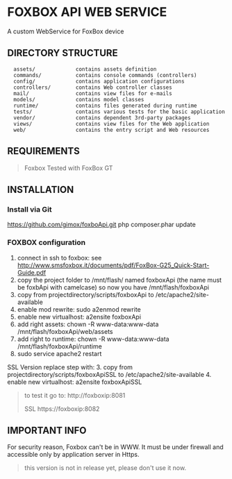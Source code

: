 FOXBOX API WEB SERVICE
================================

A custom WebService for FoxBox device



DIRECTORY STRUCTURE
-------------------

      assets/             contains assets definition
      commands/           contains console commands (controllers)
      config/             contains application configurations
      controllers/        contains Web controller classes
      mail/               contains view files for e-mails
      models/             contains model classes
      runtime/            contains files generated during runtime
      tests/              contains various tests for the basic application
      vendor/             contains dependent 3rd-party packages
      views/              contains view files for the Web application
      web/                contains the entry script and Web resources



REQUIREMENTS
------------

>Foxbox
>Tested with FoxBox GT



INSTALLATION
------------


### Install via Git

https://github.com/gimox/foxboApi.git
php composer.phar update



### FOXBOX  configuration



1. connect in ssh to foxbox: see http://www.smsfoxbox.it/documents/pdf/FoxBox-G25_Quick-Start-Guide.pdf</li>
2. copy the project folder to /mnt/flash/ named foxboxApi (the name must be foxbApi with camelcase) so now you have /mnt/flash/foxboxApi
3. copy from projectdirectory/scripts/foxboxApi to /etc/apache2/site-available
4. enable mod rewrite: sudo a2enmod rewrite 
5. enable new virtualhost: a2ensite foxboxApi
6. add right  assets: chown -R www-data:www-data /mnt/flash/foxboxApi/web/assets
7. add right to runtime:  chown -R www-data:www-data /mnt/flash/foxboxApi/runtime
8. sudo service apache2 restart


SSL Version
replace step with:
3. copy from projectdirectory/scripts/foxboxApiSSL to /etc/apache2/site-available
4. enable new virtualhost: a2ensite foxboxApiSSL


>to test it go to:
>http://foxboxip:8081
>
>SSL
>https://foxboxip:8082



IMPORTANT INFO
--------------
For security reason, Foxbox can't be in WWW. It must be under firewall and accessible only by application server in Https.

>this version is not in release yet, please don't use it now.
